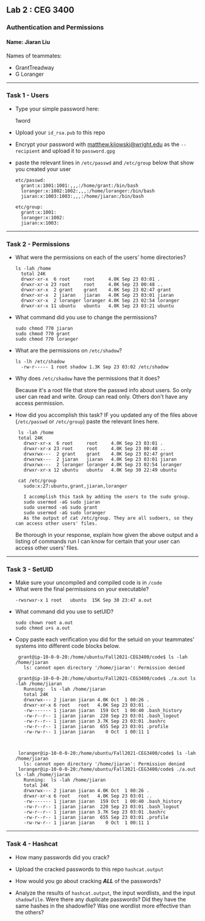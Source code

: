 
## Lab 2 : CEG 3400

### Authentication and Permissions

#### Name: Jiaran Liu

Names of teammates:
* GrantTreadway
* G Loranger

---

### Task 1 - Users

* Type your simple password here:

  1word
 
* Upload your `id_rsa.pub` to this repo
* Encrypt your password with matthew.kijowski@wright.edu as the `--recipient` and upload it to `password.gpg`
* paste the relevant lines in `/etc/passwd` and `/etc/group` below that show you created your user
  ```
  etc/passwd:
    grant:x:1001:1001:,,,:/home/grant:/bin/bash
    loranger:x:1002:1002:,,,:/home/loranger:/bin/bash
    jiaran:x:1003:1003:,,,:/home/jiaran:/bin/bash

  etc/group:
    grant:x:1001:
    loranger:x:1002:
    jiaran:x:1003:

  ```

---

### Task 2 - Permissions

* What were the permissions on each of the users' home directories?
  ```
  ls -lah /home
    total 24K
    drwxr-xr-x  6 root     root     4.0K Sep 23 03:01 .
    drwxr-xr-x 23 root     root     4.0K Sep 23 00:48 ..
    drwxr-xr-x  2 grant    grant    4.0K Sep 23 02:47 grant
    drwxr-xr-x  2 jiaran   jiaran   4.0K Sep 23 03:01 jiaran
    drwxr-xr-x  2 loranger loranger 4.0K Sep 23 02:54 loranger
    drwxr-xr-x 11 ubuntu   ubuntu   4.0K Sep 23 03:21 ubuntu

  ```
* What command did you use to change the permissions?
  ```
  sudo chmod 770 jiaran
  sudo chmod 770 grant
  sudo chmod 770 loranger

  ```
* What are the permissions on `/etc/shadow`?
  ```
  ls -lh /etc/shadow
    -rw-r----- 1 root shadow 1.3K Sep 23 03:02 /etc/shadow
  ```
* Why does `/etc/shadow` have the permissions that it does?

  Because it's a root file that store the passwd info about users. So only user can read and write. Group can read only. Others don't have any access permission.

* How did you accomplish this task?  IF you updated any of the files above
  (`/etc/passwd` or `/etc/group`) paste the relevant lines here.  
  ```
   ls -lah /home
   total 24K
     drwxr-xr-x  6 root     root     4.0K Sep 23 03:01 .
     drwxr-xr-x 23 root     root     4.0K Sep 23 00:48 ..
     drwxrwx---  2 grant    grant    4.0K Sep 23 02:47 grant
     drwxrwx---  2 jiaran   jiaran   4.0K Sep 23 03:01 jiaran
     drwxrwx---  2 loranger loranger 4.0K Sep 23 02:54 loranger
     drwxr-xr-x 12 ubuntu   ubuntu   4.0K Sep 30 22:49 ubuntu
   
   cat /etc/group
     sudo:x:27:ubuntu,grant,jiaran,loranger

     I accomplish this task by adding the users to the sudo group. 
     sudo usermod -aG sudo jiaran
     sudo usermod -aG sudo grant
     sudo usermod -aG sudo loranger
     As the output of cat /etc/group. They are all sudoers, so they can access other users' files.

  ```

  Be thorough in your response, explain how given the above output and 
  a listing of commands run I can know for certain that your user can 
  access other users' files.

---

### Task 3 - SetUID

* Make sure your uncompiled and compiled code is in `/code`
* What were the final permissions on your executable?
  ```
  -rwsrwxr-x 1 root   ubuntu  15K Sep 30 23:47 a.out

  ```
* What command did you use to setUID?
  ```
  sudo chown root a.out
  sudo chmod u+s a.out

  ```
* Copy paste each verification you did for the setuid on your teammates'
  systems into different code blocks below.
  ```
   grant@ip-10-0-0-20:/home/ubuntu/Fall2021-CEG3400/code$ ls -lah /home/jiaran
     ls: cannot open directory '/home/jiaran': Permission denied
   
   grant@ip-10-0-0-20:/home/ubuntu/Fall2021-CEG3400/code$ ./a.out ls -lah /home/jiaran
     Running:  ls -lah /home/jiaran
     total 24K
     drwxrwx--- 2 jiaran jiaran 4.0K Oct  1 00:26 .
     drwxr-xr-x 6 root   root   4.0K Sep 23 03:01 ..
     -rw------- 1 jiaran jiaran  159 Oct  1 00:40 .bash_history
     -rw-r--r-- 1 jiaran jiaran  220 Sep 23 03:01 .bash_logout
     -rw-r--r-- 1 jiaran jiaran 3.7K Sep 23 03:01 .bashrc
     -rw-r--r-- 1 jiaran jiaran  655 Sep 23 03:01 .profile
     -rw-rw-r-- 1 jiaran jiaran    0 Oct  1 00:11 1
   

  ```
  ```
 
   loranger@ip-10-0-0-20:/home/ubuntu/Fall2021-CEG3400/code$ ls -lah /home/jiaran
     ls: cannot open directory '/home/jiaran': Permission denied
   loranger@ip-10-0-0-20:/home/ubuntu/Fall2021-CEG3400/code$ ./a.out ls -lah /home/jiaran
     Running:  ls -lah /home/jiaran
     total 24K
     drwxrwx--- 2 jiaran jiaran 4.0K Oct  1 00:26 .
     drwxr-xr-x 6 root   root   4.0K Sep 23 03:01 ..
     -rw------- 1 jiaran jiaran  159 Oct  1 00:40 .bash_history
     -rw-r--r-- 1 jiaran jiaran  220 Sep 23 03:01 .bash_logout
     -rw-r--r-- 1 jiaran jiaran 3.7K Sep 23 03:01 .bashrc
     -rw-r--r-- 1 jiaran jiaran  655 Sep 23 03:01 .profile
     -rw-rw-r-- 1 jiaran jiaran    0 Oct  1 00:11 1

  ```

---

### Task 4 - Hashcat

* How many passwords did you crack?
* Upload the cracked passwords to this repo `hashcat.output`
* How would you go about cracking ***ALL*** of the passwords?

* Analyze the results of `hashcat.output`, the input wordlists, 
  and the input `shadowfile`.  Were there any duplicate passwords?
  Did they have the same hashes in the shadowfile?  Was one wordlist more
  effective than the others?

